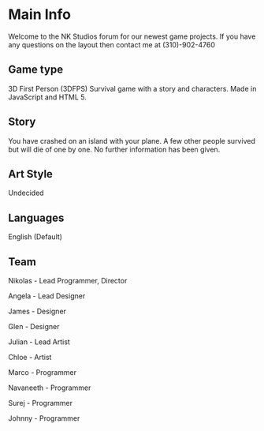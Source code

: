 # Main Info

Welcome to the NK Studios forum for our newest game projects. If you have any questions on the layout then contact me at (310)-902-4760

## Game type

3D First Person (3DFPS) Survival game with a story and characters. Made in JavaScript and HTML 5.

## Story

You have crashed on an island with your plane. A few other people survived but will die of one by one. No further information has been given.

## Art Style

Undecided

## Languages 

English (Default)

## Team

Nikolas - Lead Programmer, Director

Angela - Lead Designer

James - Designer

Glen - Designer

Julian - Lead Artist

Chloe - Artist

Marco - Programmer

Navaneeth - Programmer

Surej - Programmer

Johnny - Programmer

